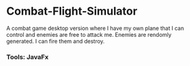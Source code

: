 # Combat-Flight-Simulator
A combat game desktop version where I have my own plane that I can control and enemies are free to attack 
me. Enemies are rendomly generated. I can fire them and destroy.
### Tools: JavaFx

